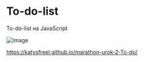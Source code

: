 # To-do-list

To-do-list на JavaScript

![Image](https://github.com/KatySFreel/marathon-urok-2-To-do/raw/main/preview.png)

https://katysfreel.github.io/marathon-urok-2-To-do/

